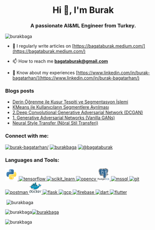 <h1 align="center">Hi 👋, I'm Burak</h1>
<h3 align="center">A passionate AI&ML Engineer from Turkey.</h3>

<p align="left"> <img src="https://komarev.com/ghpvc/?username=burakbaga&label=Profile%20views&color=0e75b6&style=flat" alt="burakbaga" /> </p>


- 📝 I regularly write articles on [https://bagataburak.medium.com/](https://bagataburak.medium.com/)

- 📫 How to reach me **bagataburak@gmail.com**

- 📄 Know about my experiences [https://www.linkedin.com/in/burak-bagatarhan/](https://www.linkedin.com/in/burak-bagatarhan/)

### Blogs posts
<!-- BLOG-POST-LIST:START -->
- [Derin Öğrenme ile Kusur Tespiti ve Segmentasyon İşlemi](https://bagataburak.medium.com/derin-%C3%B6%C4%9Frenme-ile-kusur-tespiti-ve-segmentasyon-i%CC%87%C5%9Flemi-f137486637ec?source=rss-bbafcb2bda47------2)
- [KMeans ile Kullanıcıların Segmentlere Ayrılması](https://bagataburak.medium.com/kmeans-ile-kullan%C4%B1c%C4%B1lar%C4%B1n-segmentlere-ayr%C4%B1lmas%C4%B1-969441f7bd09?source=rss-bbafcb2bda47------2)
- [2.Deep Convolutional Generative Adversarial Network &lpar;DCGAN&rpar;](https://bagataburak.medium.com/2-deep-convolutional-neural-networks-dcgan-b81812ba1733?source=rss-bbafcb2bda47------2)
- [1. Generative Adversarial Networks &lpar;Vanilla GANs&rpar;](https://bagataburak.medium.com/1-generative-adversarial-networks-7f568d93eed2?source=rss-bbafcb2bda47------2)
- [Neural Style Transfer &lpar;Nöral Stil Transferi&rpar;](https://bagataburak.medium.com/neural-style-transfer-n%C3%B6ral-stil-transferi-bd2b5d45f601?source=rss-bbafcb2bda47------2)
<!-- BLOG-POST-LIST:END -->

<h3 align="left">Connect with me:</h3>
<p align="left">
<a href="https://linkedin.com/in/burak-bagatarhan/" target="blank"><img align="center" src="https://raw.githubusercontent.com/rahuldkjain/github-profile-readme-generator/master/src/images/icons/Social/linked-in-alt.svg" alt="burak-bagatarhan/" height="30" width="40" /></a>
<a href="https://kaggle.com/burakbaga" target="blank"><img align="center" src="https://raw.githubusercontent.com/rahuldkjain/github-profile-readme-generator/master/src/images/icons/Social/kaggle.svg" alt="burakbaga" height="30" width="40" /></a>
<a href="https://medium.com/@bagataburak" target="blank"><img align="center" src="https://raw.githubusercontent.com/rahuldkjain/github-profile-readme-generator/master/src/images/icons/Social/medium.svg" alt="@bagataburak" height="30" width="40" /></a>
</p>

<h3 align="left">Languages and Tools:</h3>
<p align="left">
<a href="https://www.python.org" target="_blank"> <img src="https://raw.githubusercontent.com/devicons/devicon/master/icons/python/python-original.svg" alt="python" width="40" height="40"/> </a>
<a href="https://www.tensorflow.org" target="_blank"> <img src="https://www.vectorlogo.zone/logos/tensorflow/tensorflow-icon.svg" alt="tensorflow" width="40" height="40"/> </a> 
 <a href="https://scikit-learn.org/" target="_blank"> <img src="https://upload.wikimedia.org/wikipedia/commons/0/05/Scikit_learn_logo_small.svg" alt="scikit_learn" width="40" height="40"/> </a> 
<a href="https://opencv.org/" target="_blank"> <img src="https://www.vectorlogo.zone/logos/opencv/opencv-icon.svg" alt="opencv" width="40" height="40"/> </a>
 <a href="https://www.postgresql.org" target="_blank"> <img src="https://raw.githubusercontent.com/devicons/devicon/master/icons/postgresql/postgresql-original-wordmark.svg" alt="postgresql" width="40" height="40"/> </a> 
 <a href="https://www.microsoft.com/en-us/sql-server" target="_blank"> <img src="https://www.svgrepo.com/show/303229/microsoft-sql-server-logo.svg" alt="mssql" width="40" height="40"/>
 <a href="https://git-scm.com/" target="_blank"> <img src="https://www.vectorlogo.zone/logos/git-scm/git-scm-icon.svg" alt="git" width="40" height="40"/> </a> 
 <a href="https://postman.com" target="_blank"> <img src="https://www.vectorlogo.zone/logos/getpostman/getpostman-icon.svg" alt="postman" width="40" height="40"/> </a> 
<a href="https://www.docker.com/" target="_blank"> <img src="https://raw.githubusercontent.com/devicons/devicon/master/icons/docker/docker-original-wordmark.svg" alt="docker" width="40" height="40"/> 
</a> <a href="https://flask.palletsprojects.com/" target="_blank"> <img src="https://www.vectorlogo.zone/logos/pocoo_flask/pocoo_flask-icon.svg" alt="flask" width="40" height="40"/> </a> 
<a href="https://cloud.google.com" target="_blank"> <img src="https://www.vectorlogo.zone/logos/google_cloud/google_cloud-icon.svg" alt="gcp" width="40" height="40"/> </a> 
</a> <a href="https://firebase.google.com/" target="_blank"> <img src="https://www.vectorlogo.zone/logos/firebase/firebase-icon.svg" alt="firebase" width="40" height="40"/>
 <a href="https://dart.dev" target="_blank"> <img src="https://www.vectorlogo.zone/logos/dartlang/dartlang-icon.svg" alt="dart" width="40" height="40"/> </a> 
 <a href="https://flutter.dev" target="_blank"> <img src="https://www.vectorlogo.zone/logos/flutterio/flutterio-icon.svg" alt="flutter" width="40" height="40"/> </a> 
 </p>

<p>&nbsp;<img align="center" src="https://github-readme-stats.vercel.app/api?username=burakbaga&show_icons=true&locale=en" alt="burakbaga" /></p>



<p><img align="left" src="https://github-readme-stats.vercel.app/api/top-langs?username=burakbaga&show_icons=true&locale=en&layout=compact" alt="burakbaga" /></p>

<p align="left"> <a href="https://github.com/ryo-ma/github-profile-trophy"><img src="https://github-profile-trophy.vercel.app/?username=burakbaga" alt="burakbaga" /></a> </p>

<p><img align="center" src="https://github-readme-streak-stats.herokuapp.com/?user=burakbaga&" alt="burakbaga" /></p>

